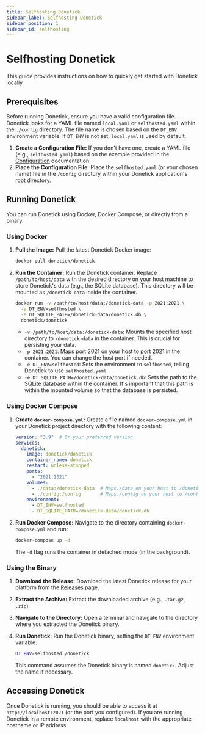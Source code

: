 ```yaml
---
title: Selfhosting Donetick
sidebar_label: Selfhosting Donetick
sidebar_position: 1
sidebar_id: selfhosting
---
```


# Selfhosting Donetick

This guide provides instructions on how to quickly get started with Donetick locally

## Prerequisites

Before running Donetick, ensure you have a valid configuration file.  Donetick looks for a YAML file named `local.yaml` or `selfhosted.yaml` within the `./config` directory. The file name is chosen based on the `DT_ENV` environment variable. If `DT_ENV` is not set, `local.yaml` is used by default.

1.  **Create a Configuration File:** If you don't have one, create a YAML file (e.g., `selfhosted.yaml`) based on the example provided in the [Configuration](./configration) documentation.
2.  **Place the Configuration File:** Place the `selfhosted.yaml` (or your chosen name) file in the `/config` directory within your Donetick application's root directory.

## Running Donetick

You can run Donetick using Docker, Docker Compose, or directly from a binary.

### Using Docker

1.  **Pull the Image:** Pull the latest Donetick Docker image:

    ```bash
    docker pull donetick/donetick
    ```

2.  **Run the Container:** Run the Donetick container.  Replace `/path/to/host/data` with the desired directory on your host machine to store Donetick's data (e.g., the SQLite database).  This directory will be mounted as `/donetick-data` inside the container.

    ```bash
    docker run -v /path/to/host/data:/donetick-data -p 2021:2021 \
      -e DT_ENV=selfhosted \
      -e DT_SQLITE_PATH=/donetick-data/donetick.db \
      donetick/donetick
    ```

    *   `-v /path/to/host/data:/donetick-data`: Mounts the specified host directory to `/donetick-data` in the container.  This is crucial for persisting your data.
    *   `-p 2021:2021`: Maps port 2021 on your host to port 2021 in the container.  You can change the host port if needed.
    *   `-e DT_ENV=selfhosted`: Sets the environment to `selfhosted`, telling Donetick to use `selfhosted.yaml`.
    *   `-e DT_SQLITE_PATH=/donetick-data/donetick.db`: Sets the path to the SQLite database within the container.  It's important that this path is within the mounted volume so that the database is persisted.

### Using Docker Compose

1.  **Create `docker-compose.yml`:** Create a file named `docker-compose.yml` in your Donetick project directory with the following content:

    ```yaml
    version: "3.9"  # Or your preferred version
    services:
      donetick:
        image: donetick/donetick
        container_name: donetick
        restart: unless-stopped
        ports:
          - "2021:2021"
        volumes:
          - ./data:/donetick-data  # Maps./data on your host to /donetick-data in the container
          - ./config:/config       # Maps./config on your host to /config in the container
        environment:
          - DT_ENV=selfhosted
          - DT_SQLITE_PATH=/donetick-data/donetick.db
    ```

2.  **Run Docker Compose:** Navigate to the directory containing `docker-compose.yml` and run:

    ```bash
    docker-compose up -d
    ```

    The `-d` flag runs the container in detached mode (in the background).

### Using the Binary

1.  **Download the Release:** Download the latest Donetick release for your platform from the [Releases](https://github.com/donetick/donetick/releases) page.
2.  **Extract the Archive:** Extract the downloaded archive (e.g., `.tar.gz`, `.zip`).
3.  **Navigate to the Directory:** Open a terminal and navigate to the directory where you extracted the Donetick binary.
4.  **Run Donetick:** Run the Donetick binary, setting the `DT_ENV` environment variable:

    ```bash
    DT_ENV=selfhosted./donetick
    ```

    This command assumes the Donetick binary is named `donetick`.  Adjust the name if necessary.

## Accessing Donetick

Once Donetick is running, you should be able to access it at `http://localhost:2021` (or the port you configured).  If you are running Donetick in a remote environment, replace `localhost` with the appropriate hostname or IP address.

